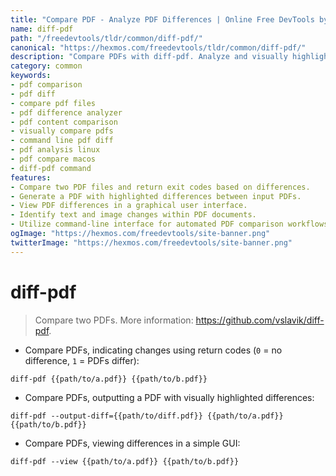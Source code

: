 ```yaml
---
title: "Compare PDF - Analyze PDF Differences | Online Free DevTools by Hexmos"
name: diff-pdf
path: "/freedevtools/tldr/common/diff-pdf/"
canonical: "https://hexmos.com/freedevtools/tldr/common/diff-pdf/"
description: "Compare PDFs with diff-pdf. Analyze and visually highlight differences between PDF files. Free online tool, no registration required."
category: common
keywords:
- pdf comparison
- pdf diff
- compare pdf files
- pdf difference analyzer
- pdf content comparison
- visually compare pdfs
- command line pdf diff
- pdf analysis linux
- pdf compare macos
- diff-pdf command
features:
- Compare two PDF files and return exit codes based on differences.
- Generate a PDF with highlighted differences between input PDFs.
- View PDF differences in a graphical user interface.
- Identify text and image changes within PDF documents.
- Utilize command-line interface for automated PDF comparison workflows.
ogImage: "https://hexmos.com/freedevtools/site-banner.png"
twitterImage: "https://hexmos.com/freedevtools/site-banner.png"
---
```


# diff-pdf

> Compare two PDFs.
> More information: <https://github.com/vslavik/diff-pdf>.

- Compare PDFs, indicating changes using return codes (`0` = no difference, `1` = PDFs differ):

`diff-pdf {{path/to/a.pdf}} {{path/to/b.pdf}}`

- Compare PDFs, outputting a PDF with visually highlighted differences:

`diff-pdf --output-diff={{path/to/diff.pdf}} {{path/to/a.pdf}} {{path/to/b.pdf}}`

- Compare PDFs, viewing differences in a simple GUI:

`diff-pdf --view {{path/to/a.pdf}} {{path/to/b.pdf}}`
